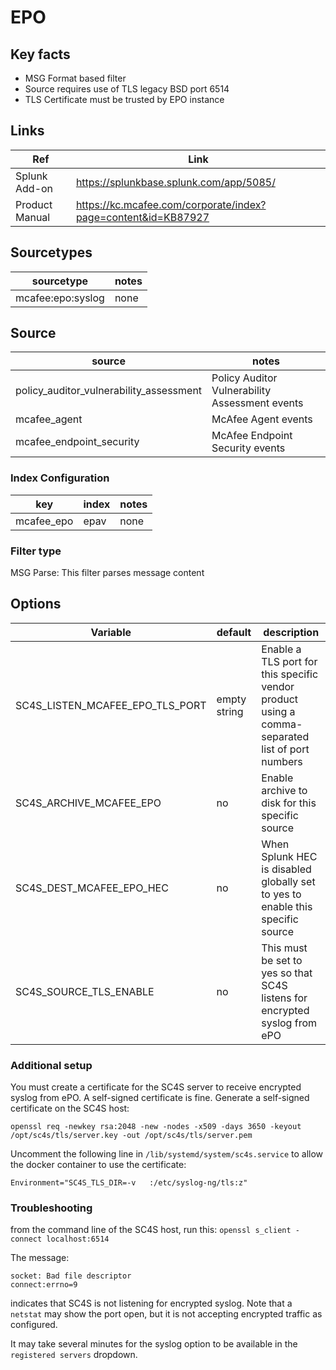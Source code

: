 # EPO

## Key facts

* MSG Format based filter
* Source requires use of TLS legacy BSD port 6514
* TLS Certificate must be trusted by EPO instance

## Links

| Ref            | Link                                                                                                    |
|----------------|---------------------------------------------------------------------------------------------------------|
| Splunk Add-on  | <https://splunkbase.splunk.com/app/5085/>                                                   |
| Product Manual | <https://kc.mcafee.com/corporate/index?page=content&id=KB87927> |

## Sourcetypes

| sourcetype     | notes                                                                                                   |
|----------------|---------------------------------------------------------------------------------------------------------|
| mcafee:epo:syslog | none |

## Source

| source     | notes                                                                                                   |
|----------------|---------------------------------------------------------------------------------------------------------|
| policy_auditor_vulnerability_assessment        | Policy Auditor Vulnerability Assessment events |
| mcafee_agent                                   | McAfee Agent events |
| mcafee_endpoint_security                       | McAfee Endpoint Security events |

### Index Configuration

| key            | index      | notes          |
|----------------|------------|----------------|
| mcafee_epo     | epav          | none          |

### Filter type

MSG Parse: This filter parses message content

## Options

| Variable       | default        | description    |
|----------------|----------------|----------------|
| SC4S_LISTEN_MCAFEE_EPO_TLS_PORT      | empty string      | Enable a TLS port for this specific vendor product using a comma-separated list of port numbers |
| SC4S_ARCHIVE_MCAFEE_EPO | no | Enable archive to disk for this specific source |
| SC4S_DEST_MCAFEE_EPO_HEC | no | When Splunk HEC is disabled globally set to yes to enable this specific source |
| SC4S_SOURCE_TLS_ENABLE | no | This must be set to yes so that SC4S listens for encrypted syslog from ePO

### Additional setup

You must create a certificate for the SC4S server to receive encrypted syslog from ePO. A self-signed certificate is fine. Generate a self-signed certificate on the SC4S host:

`openssl req -newkey rsa:2048 -new -nodes -x509 -days 3650 -keyout /opt/sc4s/tls/server.key -out /opt/sc4s/tls/server.pem`

Uncomment the following line in `/lib/systemd/system/sc4s.service` to allow the docker container to use the certificate:

`Environment="SC4S_TLS_DIR=-v   :/etc/syslog-ng/tls:z"`

### Troubleshooting

from the command line of the SC4S host, run this: `openssl s_client -connect localhost:6514`

The message:

```
socket: Bad file descriptor
connect:errno=9
```

indicates that SC4S is not listening for encrypted syslog. Note that a `netstat` may show the port open, but it is not accepting encrypted traffic as configured.

It may take several minutes for the syslog option to be available in the `registered servers` dropdown.
